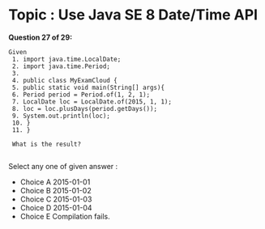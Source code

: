 Topic : Use Java SE 8 Date/Time API
===================================
**Question 27 of 29:**
```
Given
 1. import java.time.LocalDate;
 2. import java.time.Period;
 3.
 4. public class MyExamCloud {
 5. public static void main(String[] args){
 6. Period period = Period.of(1, 2, 1);
 7. LocalDate loc = LocalDate.of(2015, 1, 1);
 8. loc = loc.plusDays(period.getDays());
 9. System.out.println(loc);
 10. }
 11. }
 
 What is the result?
  
```

Select any one of given answer :
- Choice A 2015-01-01
- Choice B 2015-01-02
- Choice C 2015-01-03
- Choice D 2015-01-04
- Choice E Compilation fails.

